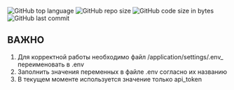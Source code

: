 ![GitHub top language](https://img.shields.io/github/languages/top/alfa-netology/advanced-py-hw-08-diplom)
![GitHub repo size](https://img.shields.io/github/repo-size/alfa-netology/advanced-py-hw-08-diplom)
![GitHub code size in bytes](https://img.shields.io/github/languages/code-size/alfa-netology/advanced-py-hw-08-diplom)
![GitHub last commit](https://img.shields.io/github/last-commit/alfa-netology/advanced-py-hw-08-diplom)

## ВАЖНО
1. Для корректной работы необходимо файл /application/settings/.env_ переименовать в .env
2. Заполнить значения переменных в файле .env согласно их названию
3. В текущем моменте используется значение только api_token
